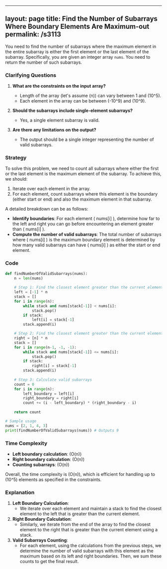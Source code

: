 
---
layout: page
title:  Find the Number of Subarrays Where Boundary Elements Are Maximum-out
permalink: /s3113
---

You need to find the number of subarrays where the maximum element in the entire subarray is either the first element or the last element of the subarray. Specifically, you are given an integer array `nums`. You need to return the number of such subarrays.

### Clarifying Questions

1. **What are the constraints on the input array?**
   - Length of the array (let's assume \(n\)) can vary between 1 and \(10^5\).
   - Each element in the array can be between \(-10^9\) and \(10^9\).

2. **Should the subarrays include single-element subarrays?**
   - Yes, a single element subarray is valid.

3. **Are there any limitations on the output?**
   - The output should be a single integer representing the number of valid subarrays.

### Strategy

To solve this problem, we need to count all subarrays where either the first or the last element is the maximum element of the subarray. To achieve this, we should:

1. Iterate over each element in the array.
2. For each element, count subarrays where this element is the boundary (either start or end) and also the maximum element in that subarray.

A detailed breakdown can be as follows:
- **Identify boundaries**: For each element \( nums[i] \), determine how far to the left and right you can go before encountering an element greater than \( nums[i] \).
- **Compute the number of valid subarrays**: The total number of subarrays where \( nums[i] \) is the maximum boundary element is determined by how many valid subarrays can have \( nums[i] \) as either the start or end element.

### Code

```python
def findNumberOfValidSubarrays(nums):
    n = len(nums)
    
    # Step 1: Find the closest element greater than the current element to the left
    left = [-1] * n
    stack = []
    for i in range(n):
        while stack and nums[stack[-1]] < nums[i]:
            stack.pop()
        if stack:
            left[i] = stack[-1]
        stack.append(i)

    # Step 2: Find the closest element greater than the current element to the right
    right = [n] * n
    stack = []
    for i in range(n-1, -1, -1):
        while stack and nums[stack[-1]] <= nums[i]:
            stack.pop()
        if stack:
            right[i] = stack[-1]
        stack.append(i)
    
    # Step 3: Calculate valid subarrays
    count = 0
    for i in range(n):
        left_boundary = left[i]
        right_boundary = right[i]
        count += (i - left_boundary) * (right_boundary - i)
    
    return count

# Sample usage
nums = [2, 1, 4, 3]
print(findNumberOfValidSubarrays(nums)) # Outputs 9
```

### Time Complexity

- **Left boundary calculation**: \(O(n)\)
- **Right boundary calculation**: \(O(n)\)
- **Counting subarrays**: \(O(n)\)

Overall, the time complexity is \(O(n)\), which is efficient for handling up to \(10^5\) elements as specified in the constraints.

### Explanation

1. **Left Boundary Calculation**: 
   - We iterate over each element and maintain a stack to find the closest element to the left that is greater than the current element.
2. **Right Boundary Calculation**:
   - Similarly, we iterate from the end of the array to find the closest element to the right that is greater than the current element using a stack.
3. **Valid Subarrays Counting**:
   - For each element, using the calculations from the previous steps, we determine the number of valid subarrays with this element as the maximum based on its left and right boundaries. Then, we sum these counts to get the final result.